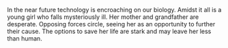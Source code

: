 In the near future technology is encroaching on our biology. Amidst it all is a young girl who falls mysteriously ill. Her mother and grandfather are desperate. Opposing forces circle, seeing her as an opportunity to further their cause. The options to save her life are stark and may leave her less than human.